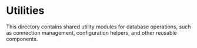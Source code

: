 # Utilities

This directory contains shared utility modules for database operations, such as connection management, configuration helpers, and other reusable components.